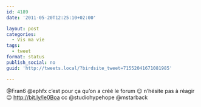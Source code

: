 ```yaml
---
id: 4189
date: '2011-05-20T12:25:10+02:00'

layout: post
categories:
  - Vis ma vie
tags:
  - tweet
format: status
publish_social: no
guid: 'http://tweets.local/?birdsite_tweet=71552041671081985'

---
```


@Fran6 @ephfx c’est pour ça qu’on a créé le forum 😉 n’hésite pas à réagir 😉 http://bit.ly/le0Boa cc @studiohypehope @mstarback